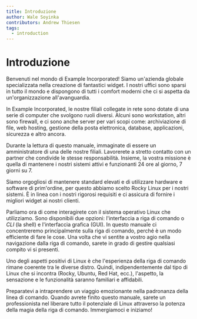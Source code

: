 ```yaml
---
title: Introduzione
author: Wale Soyinka
contributors: Andrew Thiesen
tags:
  - introduction
---
```


# Introduzione

Benvenuti nel mondo di Example Incorporated! Siamo un'azienda globale specializzata nella creazione di fantastici widget. I nostri uffici sono sparsi in tutto il mondo e dispongono di tutti i comfort moderni che ci si aspetta da un'organizzazione all'avanguardia.

In Example Incorporated, le nostre filiali collegate in rete sono dotate di una serie di computer che svolgono ruoli diversi. Alcuni sono workstation, altri sono firewall, e ci sono anche server per vari scopi come: archiviazione di file, web hosting, gestione della posta elettronica, database, applicazioni, sicurezza e altro ancora.

Durante la lettura di questo manuale, immaginate di essere un amministratore di una delle nostre filiali. Lavorerete a stretto contatto con un partner che condivide le stesse responsabilità. Insieme, la vostra missione è quella di mantenere i nostri sistemi attivi e funzionanti 24 ore al giorno, 7 giorni su 7.

Siamo orgogliosi di mantenere standard elevati e di utilizzare hardware e software di prim'ordine, per questo abbiamo scelto Rocky Linux per i nostri sistemi. È in linea con i nostri rigorosi requisiti e ci assicura di fornire i migliori widget ai nostri clienti.

Parliamo ora di come interagirete con il sistema operativo Linux che utilizziamo. Sono disponibili due opzioni: l'interfaccia a riga di comando o _CLI_ (la shell) e l'interfaccia grafica (GUI). In questo manuale ci concentreremo principalmente sulla riga di comando, perché è un modo efficiente di fare le cose. Una volta che vi sentite a vostro agio nella navigazione dalla riga di comando, sarete in grado di gestire qualsiasi compito vi si presenti.

Uno degli aspetti positivi di Linux è che l'esperienza della riga di comando rimane coerente tra le diverse distro. Quindi, indipendentemente dal tipo di Linux che si incontra (Rocky, Ubuntu, Red Hat, ecc.), l'aspetto, la sensazione e le funzionalità saranno familiari e affidabili.

Preparatevi a intraprendere un viaggio emozionante nella padronanza della linea di comando. Quando avrete finito questo manuale, sarete un professionista nel liberare tutto il potenziale di Linux attraverso la potenza della magia della riga di comando. Immergiamoci e iniziamo!
